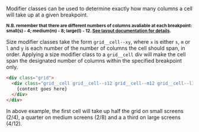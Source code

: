 Modifier classes can be used to determine exactly how many columns a cell will take up at a given breakpoint.

<small>__N.B. remember that there are different numbers of columns avaliable at each breakpoint:
<br>small(s) - 4; medium(m) - 8; large(l) - 12. [See layout documentation for details](/docs/layout).__</small>

Size modifier classes take the form `grid__cell--xy`, where `x` is either `s`, `m` or `l` and `y` is each number of the number of columns the cell should span, in order. Applying a size modifier class to a `grid__cell` div will make the cell span the designated number of columns within the specified breakpoint only.

```html
<div class="grid">
  <div class="grid__cell grid__cell--s12 grid__cell--m12 grid__cell--l1234">
    {content goes here}
  </div>
</div>
```

In above example, the first cell will take up half the grid on small screens (2/4),
 a quarter on medium screens (2/8) and a a third on large screens (4/12).

